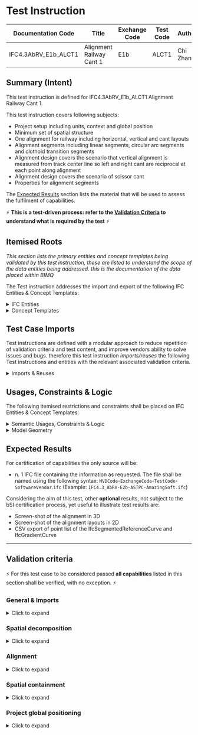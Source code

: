 # Test Instruction

| Documentation Code   | Title                                          | Exchange Code | Test Code | Author          | Data Owner | Version | Date       |
|----------------------|------------------------------------------------|---------------|-----------| ----------------|------------|---------|------------|
| IFC4.3AbRV_E1b_ALCT1   | Alignment Railway Cant 1                     | E1b      | ALCT1     | Chi Zhang       | SBB        | 1.0     | 10.02.2022 |


## Summary (Intent)

This test instruction is defined for IFC4.3AbRV_E1b_ALCT1 Alignment Railway Cant 1.

This test instruction covers following subjects:
- Project setup including units, context and global position
- Minimum set of spatial structure 
- One alignment for railway including horizontal, vertical and cant layouts
- Alignment segments including linear segments, circular arc segments and clothoid transition segments
- Alignment design covers the scenario that vertical alignment is measured from track center line so left and right cant are reciprocal at each point along alignment
- Alignment design covers the scenario of scissor cant
- Properties for alignment segments

The [Expected Results](#Expected-Results) section lists the material that will be used to assess the fulfilment of capabilities.

:zap: **This is a test-driven process: refer to the [Validation Criteria](#Validation-Criteria) to understand what is required by the test** :zap:

## Itemised Roots
*This section lists the primary entities and concept templates being validated by this test instruction, these are listed to understand the scope of the data entities being addressed. this is the documentation of the data placed within BIMQ*

The Test instruction addresses the import and export of the following IFC Entities & Concept Templates:

<details><summary>IFC Entities</summary>

These entities represent a test-specific subset of the wider AbRV_Ex exchange and the overall AbRV MVD. **The scope of the test shall not be used as a definitive scope of the exchange, or of the entire MVD.**

- *Rooted entities*
  - *IfcProject*
  - *IfcSite*
  - *IfcAlignment*
  - *IfcAlignmentSegment*
  - *IfcAlignmentHorizontal*
  - *IfcAlignmentVertical*
  - *IfcAlignmentCant*
  
- *Non-Rooted entities*
  - *IfcMapConversion*
  - *IfcProjectedCRS*
  - *IfcUnitAssignment*
  - *IfcSIUnit*
  - *IfcAlignmentHorizontalSegment*
  - *IfcAlignmentVerticalSegment*
  - *IfcAlignmentCantSegment*
  - *IfcAxis2Placement2D*
  - *IfcAxis2Placement3D*
  - *IfcCircle*
  - *IfcClothoid*
  - *IfcCompositeCurve*
  - *IfcCurveSegment*
  - *IfcLine*
  - *IfcLocalPlacement*
  - *IfcGeometricRepresentationContext*
  - *IfcGeometricRepresentationSubContext*
  - *IfcGradientCurve*
  - *IfcProductDefinitionShape*
  - *IfcShapeRepresentation*


  

</details>

<details><summary>Concept Templates</summary>

These concept templates represent a test-specific subset of the wider AbRV_Ex exchange and the overall AbRV MVD, that must be correctly exported to meet the validation criteria. **The scope of the test shall not be used as a definitive scope of the exchange, or of the entire MVD.**

- *Rooted Templates*
  - *Project Units*
  - *Project Representation Context*
  - *Project Global Positioning*
  - *Spatial Decomposition*
  - *Spatial Composition*
  - *Spatial Container*
  - *Alignment Layout*
  - *Alignment Geometry Cant*
  - *Property Sets for Objects*
  - *Object User Identity*
  - *Software Identity*
  
- *Partial Templates* 
  - *Arc Segment*
  - *Clothoid Transition Segment*
  - *Linear Segment*

  

</details>

## Test Case Imports
Test instructions are defined with a modular approach to reduce repetition of validation criteria and test content, and improve vendors ability to solve issues and bugs. therefore this test instruction *imports/reuses* the following Test instructions and entities with the relevant associated validation criteria.

<details><summary>Imports & Reuses</summary>

| TI Code                                  | Test Instruction Title    | Comments                     |
|------------------------------------------|---------------------------|------------------------------|
| [IFC4.3AbRV_E0_MSTP](../../E0-SCFD/MSTP) | Model Setup & Positioning | PROJ-01 imported along with RCTX-01 and associated configuration and history data |

</details>

## Usages, Constraints & Logic
The following itemised restrictions and constraints shall be placed on IFC Entities & Concept Templates:

<details><summary>Semantic Usages, Constraints & Logic</summary>

The following itemised Usages, Constraints & Logic are normative entries within the AbRV MVD and MUST be satisfied to meet the defined validation criteria

| **ID**  | **CRITERIA**                           | **Concept Template** | **COMMENT** |
|---------|----------------------------------------|----------------------|-------------|
| ALIG_00 | Alignment layout structure is verified | Alignment Layout     |             |
| ALSC_00 | Alignment shall be contained in a Site | Spatial Containment  |             |
| ALGR_00 | Alignment elements should have the correct shape representation | Product Geometric Representation |          |

ALIG_00: Alignment layout structure is verified
> 1. Each `IfcAlignment` must nest exactly 1 `IfcAlignmentHorizontal`
> 1. Each `IfcAlignment` must nest at most 1 `IfcAlignmentVertical`
> 1. Each `IfcAlignment` must nest at most 1 `IfcAlignmentCant`  
> 1. Each `IfcAlignmentHorizontal` must nest only `IfcAlignmentSegment` that has design parameters defined by 'IfcAlignmentHorizontalSegment'
> 1. Each `IfcAlignmentVertical` must nest only `IfcAlignmentSegment' that has design parameters defined by 'IfcAlignmentVerticalSegment'
> 1. Each `IfcAlignmentCant` must nest only `IfcAlignmentSegment` that has design parameters defined by 'IfcAlignmentCantSegment'

ALSC_00: Alignment shall be contained in a Site
> 1. Each 'IfcAlignment' must be contained in 1 'IfcSite'
  
ALGR_00: Alignment and nested elements should have the correct shape representation
> 1. Each 'IfcAlignment' should have a shape representation, with representation identifier set to 'Axis', representation type set to 'Curve3D', and geometric item as 'IfcGradientCurve'
> 1. Each 'IfcAlignmentSegment' should have a shape representation, with representation identifier set to 'Axis', representation type set to 'Segment', and geometric item as 'IfcCurveSegment'
> 1. Each 'IfcAlignmentHorizontal' should have a shape representation, with representation identifier set to 'Axis', representation type set to 'Curve2D', and geometric item as 'IfcCompositeCurve'
> 1. Each 'IfcAlignmentVertical' should have a shape representation, with representation identifier set to 'Axis', representation type set to 'Curve3D', and geometric item as 'IfcGradientCurve'
> 1. Each 'IfcAlignmentCant' should have a shape representation, with representation identifier set to 'Axis', representation type set to 'Curve3D', and geometric item as 'IfcSegmentedReferenceCurve'

</details>

<details><summary>Model Geometry</summary>
The Test case requires the following additional checks related to Model Geometry:


| **ID**  | **CRITERIA**                           | **Concept Template** | **COMMENT** |
|---------|----------------------------------------|----------------------|-------------|
| ALGM_00 | Continuity of alignment is verified    | na                   |             |
| ALGM_01 | Consistency between alignment semantics and geometry is verified | na |             |

ALGM_00: Continuity of alignment is verified
> 1. The deviation between the end point of an 'IfcAlignmentHorizontalSegment' and the start point of subsequent 'IfcAlignmentHorizontalSegment' must be smaller than 0.00001m.
> 1. The deviation between the end point of an 'IfcAlignmentVerticalSegment' and the start point of subsequent 'IfcAlignmentVerticalSegment' must be smaller than 0.00001m.
> 1. The deviation between the end point of an 'IfcAlignmentCantSegment' and the start point of subsequent 'IfcAlignmentCantSegment' must be smaller than 0.00001m.
> 1. In case of transition code "CONTSAMEGRADIENT", the deviation between the end direction of an IfcAlignmentHorizontalSegment and the start direction of subsequent IfcAlignmentHorizontalSegment must be smaller than 0.000001 radian.
> 1. In case of transition code "CONTSAMEGRADIENT", the deviation between the end direction of an IfcAlignmentVerticalSegment and the start direction of subsequent IfcAlignmentVerticalSegment must be smaller than 0.000001 radian.

ALGM_01: Consistency between alignment semantics and geometry is verified
> 1. The geometric representation of alignment horizontal (IfcCompositeCurve segments) should be consistent with the semantic counterpart (list of IfcAlignmentHorizontalSegment).
> 1. The geometric representation of alignment horizontal (IfcGradientCurve segments) should be consistent with the semantic counterpart (list of IfcAlignmentVerticalSegment).
> 1. The geometric representation of alignment horizontal (IfcSegmentedReferenceCurve segments) should be consistent with the semantic counterpart (list of IfcAlignmentCantSegment).
- *Constraint*

</details>

## Expected Results

For certification of capabilities the only source will be:

- n. 1 IFC file containing the information as requested. The file shall be named using the following syntax: `MVDCode`-`ExchangeCode`-`TestCode`-`SoftwareVendor`.`ifc` (Example: `IFC4.3_AbRV-E2b-ASTPC-AmazingSoft.ifc`)

Considering the aim of this test, other **optional** results, not subject to the bSI certification process, yet useful to illustrate test results are:
- Screen-shot of the alignment in 3D
- Screen-shot of the alignment layouts in 2D
- CSV export of point list of the IfcSegmentedReferenceCurve and IfcGradientCurve

---

## Validation criteria
:zap: For this test case to be considered passed **all capabilities** listed in this section shall be verified, with no exception. :zap:

### General & Imports

<details><summary>Click to expand</summary>

- All the concept templates must be correctly implemented as presented in the validation criteria
- At least 1 instance of each entity listed in [Itemised Roots](#Itemised-Roots) is present in the file.
- 1 IfcAlignment instance is expected to be present in the file.


#### Imports
| **TI Code**        | **Criteria Codes** | *COMMENT**                                         |
|--------------------|--------------------|----------------------------------------------------|
| IFC4.3AbRV_E0_MSTP | ALL CRITERIA       | As outlined in the dataset [Imported Entities Table](Dataset/README.md#Imported-Entities-Table) |


#### General
| **ID**  | **CRITERIA**                                        | **VALUE**                                     | **COMMENT** |
|---------|-----------------------------------------------------|-----------------------------------------------|-------------|
| GENE_00 | All requested entities are present in the IFC model | per [Entities Table](Dataset/README.md#Entities-Table) |    |
| GENE_01 | All rules defined in [Usages, Constraints & Logic](## Usages, Constraints & Logic) are verified |  |    |


</details>


### Spatial decomposition

<details><summary>Click to expand</summary>
> **Acceptance criteria**: For the **Spatial decomposition** capability, the validation procedure must verify that a Spatial Element of the requested type is decomposed by (via `IfcRelAggregates`) exactly a given number of Spatial Elements of the requested type, no more and no less.


| **ID**  | **CRITERIA**                                                 | **VALUE**                                      | **COMMENT** |
| ------- | ------------------------------------------------------------ | ---------------------------------------------- | ----------- |
| SD_01 | Decomposition of IfcProject                                    | 1 IfcSite                                      |             |
| SD_02 | Decomposition of IfcSite                                       | 1 IfcRailway                                   |             |

</details>

### Alignment

<details><summary>Click to expand</summary>


| **ID**  | **CRITERIA**                                                 | **VALUE**                                      | **COMMENT** |
| ------- | ------------------------------------------------------------ | ---------------------------------------------- | ----------- |
| ALIG_01 | Alignments contained in file                                 | 1                                              |             |
| ALIG_02 | Elements nested in Alignment                                     | exactly 1 horizontal, exactly 1 vertical, and exactly 1 cant                      |             |
| ALIG_03 | The horizontal layout matches exactly the layout specified in the [Dataset description](./Dataset/README.md) | See [Dataset description](./Dataset/README.md) |             |
| ALIG_04 | The vertical layout matches exactly the layout specified in the [Dataset description](./Dataset/README.md) | See [Dataset description](./Dataset/README.md) |             |
| ALIG_05 | The cant layout matches exactly the layout specified in the [Dataset description](./Dataset/README.md) | See [Dataset description](./Dataset/README.md) |             |
| ALIG_06 | The EndPoint of IfcSegmentedReferenceCurve shall be present in the model to be checked |  |    |
| ALIG_07 | The EndPoint of IfcGradientCurve shall be present in the model to be checked |  |    |
| ALIG_08 | The IfcSegmentedReferenceCurve shall have the IfcGradientCurve as BaseCurve |         |             |
| ALIG_09 | The IfcGradientCurve shall have the IfcCompositeCurve as BaseCurve |         |             |

</details>

### Spatial containment

<details><summary>Click to expand</summary>
> **Acceptance criteria**: For the **Spatial containment** capability, the validation procedure must verify that a Spatial Element of the requested type contains (via `IfcRelContainedInSpatialStructure`) exactly a given number of Elements of the requested type, no more and no less.


| **ID**  | **CRITERIA**                                                 | **VALUE**                                      | **COMMENT** |
| ------- | ------------------------------------------------------------ | ---------------------------------------------- | ----------- |
| SC_01 | Spatial containment of IfcAlignment                                | 1  IfcSite                                            |             |

</details>

### Project global positioning

<details><summary>Click to expand</summary>
> **Acceptance criteria**: For the **Project global positioning** capability, the validation procedure must verify that there is an IfcMapConversion with the given parameters associated with the IfcGeometricRepresentationContext (via `HasCoordinateOperation`). Furthermore, the IfcMapConversion shall have an association with an IfcProjectedCRS (via `HasCoordinateOperation`) with the given parameters.




| Element          | Attribute        | Value     | Comment |
| ---------------- | ---------------- | --------- | ------- |
| IfcMapConversion | Eastings         | 24525000  |         |
| IfcMapConversion | Northings        | 6876000   |         |
| IfcMapConversion | OrthogonalHeight | 0         |         |
| IfcMapConversion | XAxisAbscissa    | 1         |         |
| IfcMapConversion | XAxisOrdinate    | 0         |         |
| IfcMapConversion | Scale            | 1         |         |
| IfcProjectedCRS  | Name             | EPSG:3878 |         |
| IfcProjectedCRS  | GeodeticDatum    | EPSG:6258 |         |
| IfcProjectedCRS  | VerticalDatum    | EPSG:6150 |         |

</details>
